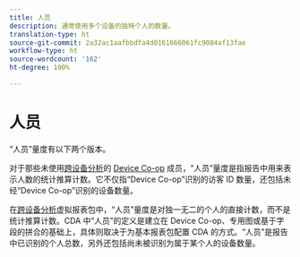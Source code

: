 ```yaml
---
title: 人员
description: 通常使用多个设备的独特个人的数量。
translation-type: ht
source-git-commit: 2a32ac1aafbbdfa4d0161666061fc9084af13fae
workflow-type: ht
source-wordcount: '162'
ht-degree: 100%

---
```



# 人员

“人员”量度有以下两个版本。

对于那些未使用[跨设备分析](../cda/overview.md)的 [Device Co-op](https://docs.adobe.com/content/help/zh-Hans/device-co-op/using/data/people.html) 成员，“人员”量度是指报告中用来表示人数的统计推算计数。它不仅指“Device Co-op”识别的访客 ID 数量，还包括未经“Device Co-op”识别的设备数量。

在[跨设备分析](../cda/overview.md)虚拟报表包中，“人员”量度是对独一无二的个人的直接计数，而不是统计推算计数。CDA 中“人员”的定义是建立在 Device Co-op、专用图或基于字段的拼合的基础上，具体则取决于为基本报表包配置 CDA 的方式。“人员”是报告中已识别的个人总数，另外还包括尚未被识别为属于某个人的设备数量。
